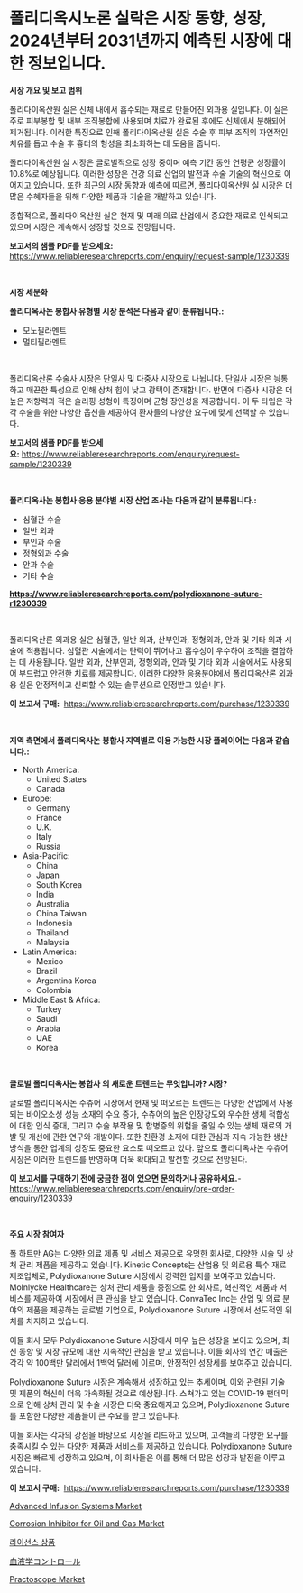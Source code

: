 <p><h1>폴리디옥시노론 실락은 시장 동향, 성장, 2024년부터 2031년까지 예측된 시장에 대한 정보입니다.</h1></p><p><strong>시장 개요 및 보고 범위</strong></p>
<p><p>폴리다이옥산원 실은 신체 내에서 흡수되는 재료로 만들어진 외과용 실입니다. 이 실은 주로 피부봉합 및 내부 조직봉합에 사용되며 치료가 완료된 후에도 신체에서 분해되어 제거됩니다. 이러한 특징으로 인해 폴리다이옥산원 실은 수술 후 피부 조직의 자연적인 치유를 돕고 수술 후 흉터의 형성을 최소화하는 데 도움을 줍니다.</p><p>폴리다이옥산원 실 시장은 글로벌적으로 성장 중이며 예측 기간 동안 연평균 성장률이 10.8%로 예상됩니다. 이러한 성장은 건강 의료 산업의 발전과 수술 기술의 혁신으로 이어지고 있습니다. 또한 최근의 시장 동향과 예측에 따르면, 폴리다이옥산원 실 시장은 더 많은 수혜자들을 위해 다양한 제품과 기술을 개발하고 있습니다.</p><p>종합적으로, 폴리다이옥산원 실은 현재 및 미래 의료 산업에서 중요한 재료로 인식되고 있으며 시장은 계속해서 성장할 것으로 전망됩니다.</p></p>
<p><strong>보고서의 샘플 PDF를 받으세요:</strong> <a href="https://www.reliableresearchreports.com/enquiry/request-sample/1230339">https://www.reliableresearchreports.com/enquiry/request-sample/1230339</a></p>
<p>&nbsp;</p>
<p><strong>시장 세분화</strong></p>
<p><strong>폴리디옥사논 봉합사 유형별 시장 분석은 다음과 같이 분류됩니다.:</strong></p>
<p><ul><li>모노필라멘트</li><li>멀티필라멘트</li></ul></p>
<p>&nbsp;</p>
<p><p>폴리디옥산론 수술사 시장은 단일사 및 다중사 시장으로 나뉩니다. 단일사 시장은 닁통하고 매끈한 특성으로 인해 상처 힘이 낮고 광택이 존재합니다. 반면에 다중사 시장은 더 높은 저항력과 적은 슬리핑 성형이 특징이며 균형 장인성을 제공합니다. 이 두 타입은 각각 수술을 위한 다양한 옵션을 제공하여 환자들의 다양한 요구에 맞게 선택할 수 있습니다.</p></p>
<p><strong>보고서의 샘플 PDF를 받으세요:</strong>&nbsp;<a href="https://www.reliableresearchreports.com/enquiry/request-sample/1230339">https://www.reliableresearchreports.com/enquiry/request-sample/1230339</a></p>
<p>&nbsp;</p>
<p><strong> 폴리디옥사논 봉합사 응용 분야별 시장 산업 조사는 다음과 같이 분류됩니다.:</strong></p>
<p><ul><li>심혈관 수술</li><li>일반 외과</li><li>부인과 수술</li><li>정형외과 수술</li><li>안과 수술</li><li>기타 수술</li></ul></p>
<p><strong><a href="https://www.reliableresearchreports.com/polydioxanone-suture-r1230339">https://www.reliableresearchreports.com/polydioxanone-suture-r1230339</a></strong></p>
<p>&nbsp;</p>
<p><p>폴리디옥산론 외과용 실은 심혈관, 일반 외과, 산부인과, 정형외과, 안과 및 기타 외과 시술에 적용됩니다. 심혈관 시술에서는 탄력이 뛰어나고 흡수성이 우수하여 조직을 결합하는 데 사용됩니다. 일반 외과, 산부인과, 정형외과, 안과 및 기타 외과 시술에서도 사용되어 부드럽고 안전한 치료를 제공합니다. 이러한 다양한 응용분야에서 폴리디옥산론 외과용 실은 안정적이고 신뢰할 수 있는 솔루션으로 인정받고 있습니다.</p></p>
<p><strong>이 보고서 구매:</strong>&nbsp; <a href="https://www.reliableresearchreports.com/purchase/1230339">https://www.reliableresearchreports.com/purchase/1230339</a></p>
<p>&nbsp;</p>
<p><strong>지역 측면에서 폴리디옥사논 봉합사 지역별로 이용 가능한 시장 플레이어는 다음과 같습니다.:</strong></p>
<p><ul>
    <li>
        North America:
        <ul>
            <li>United States</li>
            <li>Canada</li>
        </ul>
    </li>
    <li>
        Europe:
        <ul>
            <li>Germany</li>
            <li>France</li>
            <li>U.K.</li>
            <li>Italy</li>
            <li>Russia</li>
        </ul>
    </li>
    <li>
        Asia-Pacific:
        <ul>
            <li>China</li>
            <li>Japan</li>
            <li>South Korea</li>
            <li>India</li>
            <li>Australia</li>
            <li>China Taiwan</li>
            <li>Indonesia</li>
            <li>Thailand</li>
            <li>Malaysia</li>
        </ul>
    </li>
    <li>
        Latin America:
        <ul>
            <li>Mexico</li>
            <li>Brazil</li>
            <li>Argentina Korea</li>
            <li>Colombia</li>
        </ul>
    </li>
    <li>
        Middle East & Africa:
        <ul>
            <li>Turkey</li>
            <li>Saudi</li>
            <li>Arabia</li>
            <li>UAE</li>
            <li>Korea</li>
        </ul>
    </li>
    </ul></p>
<p>&nbsp;</p>
<p><strong>글로벌 폴리디옥사논 봉합사 의 새로운 트렌드는 무엇입니까? 시장?</strong></p>
<p><p>글로벌 폴리디옥사논 수츄어 시장에서 현재 및 떠오르는 트렌드는 다양한 산업에서 사용되는 바이오소성 성능 소재의 수요 증가, 수츄어의 높은 인장강도와 우수한 생체 적합성에 대한 인식 증대, 그리고 수술 부작용 및 합병증의 위험을 줄일 수 있는 생체 재료의 개발 및 개선에 관한 연구와 개발이다. 또한 친환경 소재에 대한 관심과 지속 가능한 생산 방식을 통한 업계의 성장도 중요한 요소로 떠오르고 있다. 앞으로 폴리디옥사논 수츄어 시장은 이러한 트렌드를 반영하며 더욱 확대되고 발전할 것으로 전망된다.</p></p>
<p><strong>이 보고서를 구매하기 전에 궁금한 점이 있으면 문의하거나 공유하세요.</strong>- <a href="https://www.reliableresearchreports.com/enquiry/pre-order-enquiry/1230339">https://www.reliableresearchreports.com/enquiry/pre-order-enquiry/1230339</a></p>
<p>&nbsp;</p>
<p><strong>주요 시장 참여자</strong></p>
<p><p>폴 하트만 AG는 다양한 의료 제품 및 서비스 제공으로 유명한 회사로, 다양한 시술 및 상처 관리 제품을 제공하고 있습니다. Kinetic Concepts는 산업용 및 의료용 특수 재료 제조업체로, Polydioxanone Suture 시장에서 강력한 입지를 보여주고 있습니다. Molnlycke Healthcare는 상처 관리 제품을 중점으로 한 회사로, 혁신적인 제품과 서비스를 제공하여 시장에서 큰 관심을 받고 있습니다. ConvaTec Inc는 산업 및 의료 분야의 제품을 제공하는 글로벌 기업으로, Polydioxanone Suture 시장에서 선도적인 위치를 차지하고 있습니다.</p><p>이들 회사 모두 Polydioxanone Suture 시장에서 매우 높은 성장을 보이고 있으며, 최신 동향 및 시장 규모에 대한 지속적인 관심을 받고 있습니다. 이들 회사의 연간 매출은 각각 약 100백만 달러에서 1백억 달러에 이르며, 안정적인 성장세를 보여주고 있습니다.</p><p>Polydioxanone Suture 시장은 계속해서 성장하고 있는 추세이며, 이와 관련된 기술 및 제품의 혁신이 더욱 가속화될 것으로 예상됩니다. 스쳐가고 있는 COVID-19 팬데믹으로 인해 상처 관리 및 수술 시장은 더욱 중요해지고 있으며, Polydioxanone Suture를 포함한 다양한 제품들이 큰 수요를 받고 있습니다.</p><p>이들 회사는 각자의 강점을 바탕으로 시장을 리드하고 있으며, 고객들의 다양한 요구를 충족시킬 수 있는 다양한 제품과 서비스를 제공하고 있습니다. Polydioxanone Suture 시장은 빠르게 성장하고 있으며, 이 회사들은 이를 통해 더 많은 성장과 발전을 이루고 있습니다.</p></p>
<p><strong>이 보고서 구매:</strong>&nbsp;&nbsp;<a href="https://www.reliableresearchreports.com/purchase/1230339">https://www.reliableresearchreports.com/purchase/1230339</a></p>
<p><p><a href="https://github.com/abdelrhmankishk22/Market-Research-Report-List-3/blob/main/advanced-infusion-systems-market.md">Advanced Infusion Systems Market</a></p><p><a href="https://www.linkedin.com/pulse/corrosion-inhibitor-oil-gas-market-provides-comprehensive-5k7uc?trackingId=cdwSEJ4C%2BSk8h2BNicnOsQ%3D%3D">Corrosion Inhibitor for Oil and Gas Market</a></p><p><a href="https://medium.com/@briaabshire/%ED%95%B4%EB%8F%85-%EB%90%9C-%EB%9D%BC%EC%9D%B4%EC%84%A0%EC%8A%A4-%EC%83%81%ED%92%88-%EC%8B%9C%EC%9E%A5-%EC%B8%A1%EC%A0%95-%ED%95%AD%EB%AA%A9-%EC%8B%9C%EC%9E%A5-%EC%A0%90%EC%9C%A0%EC%9C%A8-%ED%8A%B8%EB%A0%8C%EB%93%9C-%EB%B0%8F-%EC%84%B1%EC%9E%A5-%ED%8C%A8%ED%84%B4-391c2cb32df8">라이선스 상품</a></p><p><a href="https://github.com/lrlmopnhwd79300/Market-Research-Report-List-1/blob/main/288109429788.md">血液学コントロール</a></p><p><a href="https://github.com/joannagoyvaerts/Market-Research-Report-List-2/blob/main/practoscope-market.md">Practoscope Market</a></p></p>
